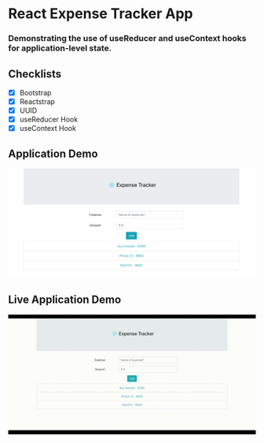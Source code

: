 # React Expense Tracker App
### Demonstrating the use of useReducer and useContext hooks for application-level state.

## Checklists
- [x] Bootstrap
- [x] Reactstrap
- [x] UUID
- [x] useReducer Hook
- [x] useContext Hook

## Application Demo

![react-expense-tracker](./src/images/expense-tracker.png)


## Live Application Demo

![react-expense-tracker](./src/images/expense-tracker.gif)



